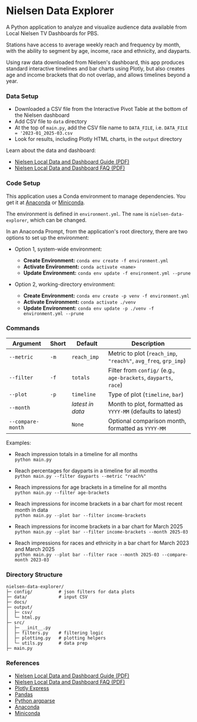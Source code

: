 # Nielsen Data Explorer

A Python application to analyze and visualize audience data available from Local Nielsen TV Dashboards for PBS.

Stations have access to average weekly reach and frequency by month, with the ability to segment by age, income, race and ethnicity, and dayparts.

Using raw data downloaded from Nielsen's dashboard, this app produces standard interactive timelines and bar charts using Plotly, but also creates age and income brackets that do not overlap, and allows timelines beyond a year.

### Data Setup

- Downloaded a CSV file from the Interactive Pivot Table at the bottom of the Nielsen dashboard
- Add CSV file to `data` directory
- At the top of `main.py`, add the CSV file name to `DATA_FILE`, i.e. `DATA_FILE = '2023-01_2025-03.csv`
- Look for results, including Plotly HTML charts, in the `output` directory

Learn about the data and dashboard:

- [Nielsen Local Data and Dashboard Guide (PDF)](docs/Nielsen-Local-TV-Dashboard.pdf)
- [Nielsen Local Data and Dashboard FAQ (PDF)](docs/Nielsen-Local-TV-Dashboard-FAQ.pdf)

### Code Setup

This application uses a Conda environment to manage dependencies. You get it at [Anaconda](https://www.anaconda.com/download/) or [Miniconda](https://docs.anaconda.com/miniconda/).

The environment is defined in `environment.yml`. The `name` is `nielsen-data-explorer`, which can be changed.

In an Anaconda Prompt, from the application's root directory, there are two options to set up the environment:

- Option 1, system-wide environment:

  - **Create Environment:** `conda env create -f environment.yml`
  - **Activate Environment:** `conda activate <name>`
  - **Update Environment:** `conda env update -f environment.yml --prune`

- Option 2, working-directory environment:

  - **Create Environment:** `conda env create -p venv -f environment.yml`
  - **Activate Environment:** `conda activate ./venv`
  - **Update Environment:** `conda env update -p ./venv -f environment.yml --prune`

### Commands

| Argument          | Short | Default          | Description                                                      |
| ----------------- | ----- | ---------------- | ---------------------------------------------------------------- |
| `--metric`        | `-m`  | `reach_imp`      | Metric to plot (`reach_imp`, `"reach%"`, `avg_freq`, `grp_imp`)  |
| `--filter`        | `-f`  | `totals`         | Filter from `config/` (e.g., `age-brackets`, `dayparts`, `race`) |
| `--plot`          | `-p`  | `timeline`       | Type of plot (`timeline`, `bar`)                                 |
| `--month`         |       | _latest in data_ | Month to plot, formatted as `YYYY-MM` (defaults to latest)       |
| `--compare-month` |       | `None`           | Optional comparison month, formatted as `YYYY-MM`                |

Examples:

- Reach impression totals in a timeline for all months  
  `python main.py`

- Reach percentages for dayparts in a timeline for all months  
  `python main.py --filter dayparts --metric "reach%"`

- Reach impressions for age brackets in a timeline for all months  
  `python main.py --filter age-brackets`

- Reach impressions for income brackets in a bar chart for most recent month in data  
  `python main.py --plot bar --filter income-brackets`

- Reach impressions for income brackets in a bar chart for March 2025  
  `python main.py --plot bar --filter income-brackets --month 2025-03`

- Reach impressions for races and ethnicity in a bar chart for March 2023 and March 2025  
  `python main.py --plot bar --filter race --month 2025-03 --compare-month 2023-03`

### Directory Structure

```
nielsen-data-explorer/
├─ config/          # json filters for data plots
├─ data/            # input CSV
├─ docs/
├─ output/
│  ├─ csv/
│  └─ html.py
├─ src/
│  ├─ __init__.py
│  ├─ filters.py    # filtering logic
│  ├─ plotting.py   # plotting helpers
│  └─ utils.py      # data prep
├─ main.py
```

### References

- [Nielsen Local Data and Dashboard Guide (PDF)](docs/Nielsen-Local-TV-Dashboard.pdf)
- [Nielsen Local Data and Dashboard FAQ (PDF)](docs/Nielsen-Local-TV-Dashboard-FAQ.pdf)
- [Plotly Express](https://plotly.com/python/plotly-express/)
- [Pandas](https://pandas.pydata.org/)
- [Python argparse](https://docs.python.org/3/library/argparse.html)
- [Anaconda](https://www.anaconda.com/download/)
- [Miniconda](https://docs.anaconda.com/miniconda/)
